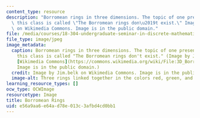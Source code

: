 ```yaml
---
content_type: resource
description: "Borromean rings in three dimensions. The topic of one presentation for\
  \ this class is called \"The Borromean rings don\u2019t exist.\" Image by Jim.belk\
  \ on Wikimedia Commons. Image is in the public domain."
file: /media/courses/18-304-undergraduate-seminar-in-discrete-mathematics-spring-2015/e56a9aa6e64ad78e013c3afbd4cd0bb1_18-304s15.jpg
file_type: image/jpeg
image_metadata:
  caption: Borromean rings in three dimensions. The topic of one presentation for
    this class is called "The Borromean rings don't exist." (Image by Jim.belk on
    [Wikimedia Commons](https://commons.wikimedia.org/wiki/File:3D_Borromean_Rings.png).
    Image is in the public domain.)
  credit: Image by Jim.belk on Wikimedia Commons. Image is in the public domain.
  image-alt: Three rings linked together in the colors red, green, and blue.
learning_resource_types: []
ocw_type: OCWImage
resourcetype: Image
title: Borromean Rings
uid: e56a9aa6-e64a-d78e-013c-3afbd4cd0bb1
---
```

